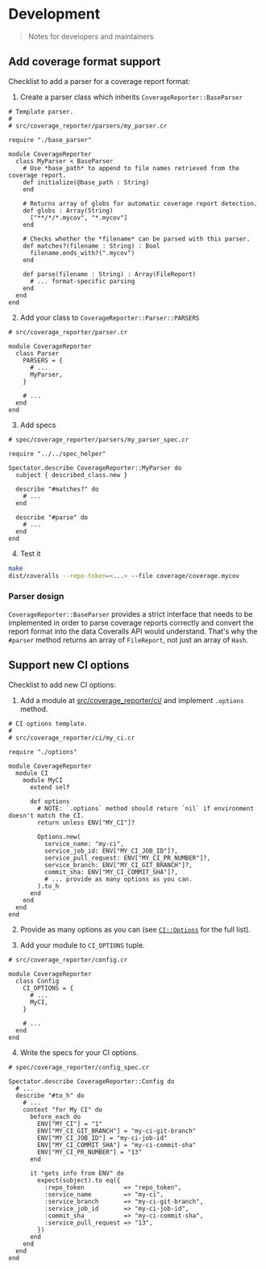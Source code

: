 # Development

> Notes for developers and maintainers

## Add coverage format support

Checklist to add a parser for a coverage report format:

1. Create a parser class which inherits `CoverageReporter::BaseParser`

```crystal
# Template parser.
#
# src/coverage_reporter/parsers/my_parser.cr

require "./base_parser"

module CoverageReporter
  class MyParser < BaseParser
    # Use *base_path* to append to file names retrieved from the coverage report.
    def initialize(@base_path : String)
    end

    # Returns array of globs for automatic coverage report detection.
    def globs : Array(String)
      ["**/*/*.mycov", "*.mycov"]
    end

    # Checks whether the *filename* can be parsed with this parser.
    def matches?(filename : String) : Bool
      filename.ends_with?(".mycov")
    end

    def parse(filename : String) : Array(FileReport)
      # ... format-specific parsing
    end
  end
end
```

2. Add your class to `CoverageReporter::Parser::PARSERS`

```crystal
# src/coverage_reporter/parser.cr

module CoverageReporter
  class Parser
    PARSERS = {
      # ...
      MyParser,
    }

    # ...
  end
end
```

3. Add specs

```crystal
# spec/coverage_reporter/parsers/my_parser_spec.cr

require "../../spec_helper"

Spectator.describe CoverageReporter::MyParser do
  subject { described_class.new }

  describe "#matches?" do
    # ...
  end

  describe "#parse" do
    # ...
  end
end
```

4. Test it

```bash
make
dist/coveralls --repo-token=<...> --file coverage/coverage.mycov
```

### Parser design

`CoverageReporter::BaseParser` provides a strict interface that needs to be implemented in order to parse coverage reports correctly and convert the report format into the data Coveralls API would understand. That's why the `#parser` method returns an array of `FileReport`, not just an array of `Hash`.

## Support new CI options

Checklist to add new CI options:

1. Add a module at [src/coverage_reporter/ci/](../src/coverage_reporter/ci/) and implement `.options` method.

```crystal
# CI options template.
#
# src/coverage_reporter/ci/my_ci.cr

require "./options"

module CoverageReporter
  module CI
    module MyCI
      extend self

      def options
        # NOTE: `.options` method should return `nil` if environment doesn't match the CI.
        return unless ENV["MY_CI"]?

        Options.new(
          service_name: "my-ci",
          service_job_id: ENV["MY_CI_JOB_ID"]?,
          service_pull_request: ENV["MY_CI_PR_NUMBER"]?,
          service_branch: ENV["MY_CI_GIT_BRANCH"]?,
          commit_sha: ENV["MY_CI_COMMIT_SHA"]?,
          # ... provide as many options as you can.
        ).to_h
      end
    end
  end
end
```

2. Provide as many options as you can (see [`CI::Options`](../src/coverage_reporter/ci/options.cr) for the full list).

3. Add your module to `CI_OPTIONS` tuple.

```crystal
# src/coverage_reporter/config.cr

module CoverageReporter
  class Config
    CI_OPTIONS = {
      # ...
      MyCI,
    }

    # ...
  end
end
```

4. Write the specs for your CI options.

```crystal
# spec/coverage_reporter/config_spec.cr

Spectator.describe CoverageReporter::Config do
  # ...
  describe "#to_h" do
    # ...
    context "for My CI" do
      before_each do
        ENV["MY_CI"] = "1"
        ENV["MY_CI_GIT_BRANCH"] = "my-ci-git-branch"
        ENV["MY_CI_JOB_ID"] = "my-ci-job-id"
        ENV["MY_CI_COMMIT_SHA"] = "my-ci-commit-sha"
        ENV["MY_CI_PR_NUMBER"] = "13"
      end

      it "gets info from ENV" do
        expect(subject).to eq({
          :repo_token           => "repo_token",
          :service_name         => "my-ci",
          :service_branch       => "my-ci-git-branch",
          :service_job_id       => "my-ci-job-id",
          :commit_sha           => "my-ci-commit-sha",
          :service_pull_request => "13",
        })
      end
    end
  end
end
```
